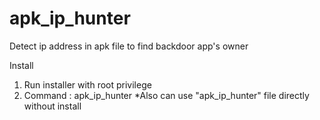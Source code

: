 # apk_ip_hunter
Detect ip address in apk file to find backdoor app's owner

Install
1. Run installer with root privilege
2. Command : apk_ip_hunter <apk file>
*Also can use "apk_ip_hunter" file directly without install
